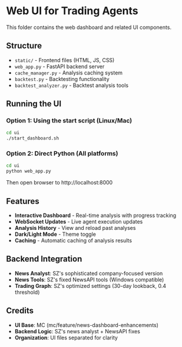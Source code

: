 # Web UI for Trading Agents

This folder contains the web dashboard and related UI components.

## Structure
- `static/` - Frontend files (HTML, JS, CSS)
- `web_app.py` - FastAPI backend server
- `cache_manager.py` - Analysis caching system
- `backtest.py` - Backtesting functionality
- `backtest_analyzer.py` - Backtest analysis tools

## Running the UI

### Option 1: Using the start script (Linux/Mac)
```bash
cd ui
./start_dashboard.sh
```

### Option 2: Direct Python (All platforms)
```bash
cd ui
python web_app.py
```

Then open browser to http://localhost:8000

## Features

- **Interactive Dashboard** - Real-time analysis with progress tracking
- **WebSocket Updates** - Live agent execution updates
- **Analysis History** - View and reload past analyses
- **Dark/Light Mode** - Theme toggle
- **Caching** - Automatic caching of analysis results

## Backend Integration

- **News Analyst**: SZ's sophisticated company-focused version
- **News Tools**: SZ's fixed NewsAPI tools (Windows compatible)
- **Trading Graph**: SZ's optimized settings (30-day lookback, 0.4 threshold)

## Credits

- **UI Base**: MC (mc/feature/news-dashboard-enhancements)
- **Backend Logic**: SZ's news analyst + NewsAPI fixes
- **Organization**: UI files separated for clarity

